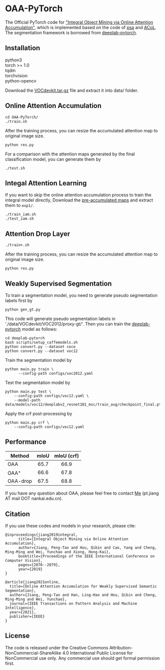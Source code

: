 # OAA-PyTorch
The Official PyTorch code for ["Integral Object Mining via Online Attention Accumulation"](http://openaccess.thecvf.com/content_ICCV_2019/papers/Jiang_Integral_Object_Mining_via_Online_Attention_Accumulation_ICCV_2019_paper.pdf), which is implemented based on the code of [psa](https://github.com/jiwoon-ahn/psa) and [ACoL](https://github.com/xiaomengyc/ACoL).  The segmentation framework is borrowed from [deeplab-pytorch](https://github.com/kazuto1011/deeplab-pytorch).

## Installation
python3  
torch >= 1.0  
tqdm  
torchvision  
python-opencv

Download the [VOCdevkit.tar.gz](https://drive.google.com/file/d/1jnHE6Sau0tHI7X6JQKhzHov-vseYbrf9/view?usp=sharing) file and extract it into data/ folder.

## Online Attention Accumulation
```
cd OAA-PyTorch/
./train.sh 
```
After the training process, you can resize the accumulated attention map to original image size.
```
python res.py
```
For a comparison with the attention maps generated by the final classification model, you can generate them by
```
./test.sh
```

## Integal Attention Learning
If you want to skip the online attention accumulation process to train the integral model directly, Download the [pre-accumulated maps](https://drive.google.com/file/d/171hBXJu1Ty8eqiPtdqgZlR0D980WVBnr/view?usp=sharing) and extract them to `exp1/`.
```
./train_iam.sh
./test_iam.sh
```

## Attention Drop Layer
```
./train+.sh 
```
After the training process, you can resize the accumulated attention map to original image size.
```
python res.py
```


## Weakly Supervised Segmentation
To train a segmentation model, you need to generate pseudo segmentation labels first by 
```
python gen_gt.py
```
This code will generate pseudo segmentation labels in './data/VOCdevkit/VOC2012/proxy-gt/'.
Then you can train the [deeplab-pytorch](https://github.com/kazuto1011/deeplab-pytorch) model as follows:  
```
cd deeplab-pytorch
bash scripts/setup_caffemodels.sh
python convert.py --dataset coco
python convert.py --dataset voc12
```
Train the segmentation model by
```
python main.py train \
      --config-path configs/voc2012.yaml
```
Test the segmentation model by 
```
python main.py test \
    --config-path configs/voc12.yaml \
    --model-path data/models/voc12/deeplabv2_resnet101_msc/train_aug/checkpoint_final.pth
```
Apply the crf post-processing by 
```
python main.py crf \
    --config-path configs/voc12.yaml
```
## Performance
Method |mIoU | mIoU (crf)  
--- |:---:|:---:
OAA  | 65.7 | 66.9 
OAA<sup>+ | 66.6 | 67.8
OAA-drop | 67.5 | 68.8

If you have any question about OAA, please feel free to contact [Me](https://pengtaojiang.github.io/) (pt.jiang AT mail DOT nankai.edu.cn). 

## Citation
If you use these codes and models in your research, please cite:
```
@inproceedings{jiang2019integral,   
      title={Integral Object Mining via Online Attention Accumulation},   
      author={Jiang, Peng-Tao and Hou, Qibin and Cao, Yang and Cheng, Ming-Ming and Wei, Yunchao and Xiong, Hong-Kai},   
      booktitle={Proceedings of the IEEE International Conference on Computer Vision},   
      pages={2070--2079},   
      year={2019} 
}
```
```
@article{jiang2021online,
  title={Online Attention Accumulation for Weakly Supervised Semantic Segmentation},
  author={Jiang, Peng-Tao and Han, Ling-Hao and Hou, Qibin and Cheng, Ming-Ming and Wei, Yunchao},
  journal={IEEE Transactions on Pattern Analysis and Machine Intelligence},
  year={2021},
  publisher={IEEE}
}
```
## License
The code is released under the Creative Commons Attribution-NonCommercial-ShareAlike 4.0 International Public License for NonCommercial use only. Any commercial use should get formal permission first.
  
